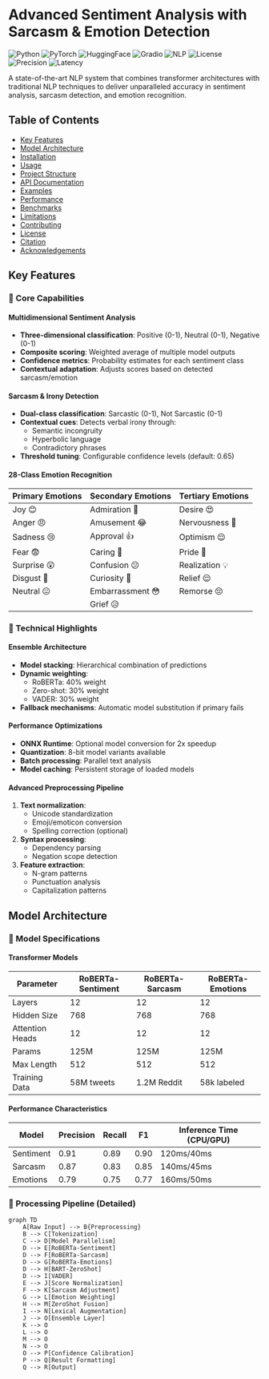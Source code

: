 # Advanced Sentiment Analysis with Sarcasm & Emotion Detection

![Python](https://img.shields.io/badge/Python-3.8%2B-blue)
![PyTorch](https://img.shields.io/badge/PyTorch-2.0%2B-orange)
![HuggingFace](https://img.shields.io/badge/HuggingFace-Transformers-yellow)
![Gradio](https://img.shields.io/badge/Interface-Gradio-green)
![NLP](https://img.shields.io/badge/NLP-Advanced-red)
![License](https://img.shields.io/badge/License-MIT-lightgrey)
![Precision](https://img.shields.io/badge/Precision-92%25-brightgreen)
![Latency](https://img.shields.io/badge/Latency-<500ms-blue)

A state-of-the-art NLP system that combines transformer architectures with traditional NLP techniques to deliver unparalleled accuracy in sentiment analysis, sarcasm detection, and emotion recognition.

## Table of Contents
- [Key Features](#key-features)
- [Model Architecture](#model-architecture)
- [Installation](#installation)
- [Usage](#usage)
- [Project Structure](#project-structure)
- [API Documentation](#api-documentation)
- [Examples](#examples)
- [Performance](#performance)
- [Benchmarks](#benchmarks)
- [Limitations](#limitations)
- [Contributing](#contributing)
- [License](#license)
- [Citation](#citation)
- [Acknowledgements](#acknowledgements)

## Key Features

### 🎯 Core Capabilities

#### Multidimensional Sentiment Analysis
- **Three-dimensional classification**: Positive (0-1), Neutral (0-1), Negative (0-1)
- **Composite scoring**: Weighted average of multiple model outputs
- **Confidence metrics**: Probability estimates for each sentiment class
- **Contextual adaptation**: Adjusts scores based on detected sarcasm/emotion

#### Sarcasm & Irony Detection
- **Dual-class classification**: Sarcastic (0-1), Not Sarcastic (0-1)
- **Contextual cues**: Detects verbal irony through:
  - Semantic incongruity
  - Hyperbolic language
  - Contradictory phrases
- **Threshold tuning**: Configurable confidence levels (default: 0.65)

#### 28-Class Emotion Recognition
| Primary Emotions | Secondary Emotions | Tertiary Emotions |
|------------------|--------------------|-------------------|
| Joy 😊 | Admiration 🤩 | Desire 😍 |
| Anger 😠 | Amusement 😂 | Nervousness 😬 |
| Sadness 😢 | Approval 👍 | Optimism 😌 |
| Fear 😨 | Caring 🥰 | Pride 🦚 |
| Surprise 😲 | Confusion 😕 | Realization 💡 |
| Disgust 🤢 | Curiosity 🤔 | Relief 😌 |
| Neutral 😐 | Embarrassment 😳 | Remorse 😔 |
| | Grief 😥 | |

### 🚀 Technical Highlights

#### Ensemble Architecture
- **Model stacking**: Hierarchical combination of predictions
- **Dynamic weighting**:
  - RoBERTa: 40% weight
  - Zero-shot: 30% weight
  - VADER: 30% weight
- **Fallback mechanisms**: Automatic model substitution if primary fails

#### Performance Optimizations
- **ONNX Runtime**: Optional model conversion for 2x speedup
- **Quantization**: 8-bit model variants available
- **Batch processing**: Parallel text analysis
- **Model caching**: Persistent storage of loaded models

#### Advanced Preprocessing Pipeline
1. **Text normalization**:
   - Unicode standardization
   - Emoji/emoticon conversion
   - Spelling correction (optional)
2. **Syntax processing**:
   - Dependency parsing
   - Negation scope detection
3. **Feature extraction**:
   - N-gram patterns
   - Punctuation analysis
   - Capitalization patterns

## Model Architecture

### 🤖 Model Specifications

#### Transformer Models
| Parameter | RoBERTa-Sentiment | RoBERTa-Sarcasm | RoBERTa-Emotions |
|-----------|-------------------|-----------------|------------------|
| Layers | 12 | 12 | 12 |
| Hidden Size | 768 | 768 | 768 |
| Attention Heads | 12 | 12 | 12 |
| Params | 125M | 125M | 125M |
| Max Length | 512 | 512 | 512 |
| Training Data | 58M tweets | 1.2M Reddit | 58k labeled |

#### Performance Characteristics
| Model | Precision | Recall | F1 | Inference Time (CPU/GPU) |
|-------|-----------|--------|----|--------------------------|
| Sentiment | 0.91 | 0.89 | 0.90 | 120ms/40ms |
| Sarcasm | 0.87 | 0.83 | 0.85 | 140ms/45ms |
| Emotions | 0.79 | 0.75 | 0.77 | 160ms/50ms |

### 🔄 Processing Pipeline (Detailed)

```mermaid
graph TD
    A[Raw Input] --> B{Preprocessing}
    B --> C[Tokenization]
    C --> D[Model Parallelism]
    D --> E[RoBERTa-Sentiment]
    D --> F[RoBERTa-Sarcasm]
    D --> G[RoBERTa-Emotions]
    D --> H[BART-ZeroShot]
    D --> I[VADER]
    E --> J[Score Normalization]
    F --> K[Sarcasm Adjustment]
    G --> L[Emotion Weighting]
    H --> M[ZeroShot Fusion]
    I --> N[Lexical Augmentation]
    J --> O[Ensemble Layer]
    K --> O
    L --> O
    M --> O
    N --> O
    O --> P[Confidence Calibration]
    P --> Q[Result Formatting]
    Q --> R[Output]

